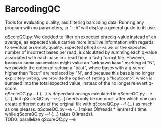 # BarcodingQC
Tools for evaluating quality, and filtering barcoding data.
Running any program with no parameters, or "--h" will display a general guide to its use.

qScoreQC.py:
We decided to filter on expected phred q-value instead of an average, as expected value carries more intuitive information with regards to eventual assembly quality. Expected phred q-value, or the expected number of incorrect bases per read, is calculated by summing each q-value associated with each base in a read from a fastq format file. However, because some assemblers might value an "unknown base" marking of "N", we provide the option of setting a "bcut", where bases with a q-score higher than "bcut" are replaced by "N", and because this base is no longer explicitely wrong, we provide the option of setting a "bcutcomp", which is summed into the total expected value, instead of the no longer relevant q-score.  
qScoreQC.py --f {...} is dependant on logs calculated in qScoreQC.py --e {...}, but qScoreQC.py --e {...} needs only be run once, after which one can create different cuts of the original file with qScoreQC.py --f {...} as much as one pleases. qScoreQC.py --e {...} takes O(#reads * len(read)) time, while qScoreQC.py --f {...} takes O(#reads).  
TODO: parallelize qScoreQC.py --e
